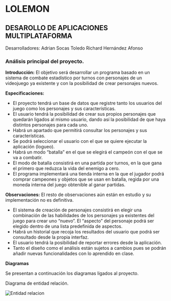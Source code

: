 # LOLEMON
## DESAROLLO DE APLICACIONES MULTIPLATAFORMA 
Desarrolladores:
Adrian Socas Toledo
Richard Hernández Afonso

### Análisis principal del proyecto.

**Introducción:**
El objetivo será desarrollar un programa basado en un sistema de combate estadístico por turnos con personajes de un videojuego ya existente y con la posibilidad de crear personajes nuevos.

**Especificaciones:**
-	El proyecto tendrá un base de datos que registre tanto los usuarios del juego como los personajes y sus características.
-	El usuario tendrá la posibilidad de crear sus propios personajes que quedarán ligados al mismo usuario, dando así la posibilidad de que haya distintos personajes para cada uno. 
-	Habrá un apartado que permitirá consultar los personajes y sus características.
-	Se podrá seleccionar el usuario con el que se quiere ejecutar la aplicación (logueo).
-	Habrá un modo “batalla” en el que se elegirá el campeón con el que se va a combatir.
-	El modo de batalla consistirá en una partida por turnos, en la que gana el primero que reduzca la vida del enemigo a cero. 
-	El programa implementará una tienda interna en la que el jugador podrá comprar campeones y objetos que se usan en batalla, regida por una moneda interna del juego obtenible al ganar partidas.

 
**Observaciones:**
El resto de observaciones aún están en estudio y su implementación no es definitiva.
- El sistema de creación de personajes consistirá en elegir una combinación de las habilidades de los personajes ya existentes del juego para crear uno “nuevo”. El “aspecto” del personaje podrá ser elegido dentro de una lista predefinida de aspectos.
-	Habrá un historial que recoja los resultados del usuario que podrá ser consultado desde la propia interfaz.
-	El usuario tendrá la posibilidad de reportar errores desde la aplicación.
-	Tanto el diseño como el análisis están sujetos a cambios pues se podrán añadir nuevas funcionalidades con lo aprendido en clase.

**Diagramas**

Se presentan a continuación los diagramas ligados al proyecto.

Diagrama de entidad relación.

![Entidad relacion](https://i.imgur.com/EQnR3M8.png)
